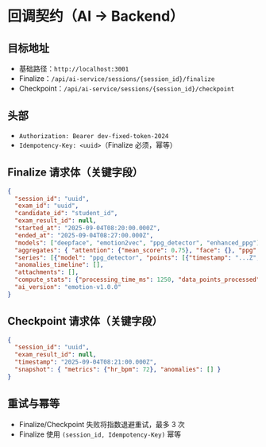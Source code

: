 # 回调契约（AI → Backend）

## 目标地址
- 基础路径：`http://localhost:3001`
- Finalize：`/api/ai-service/sessions/{session_id}/finalize`
- Checkpoint：`/api/ai-service/sessions/{session_id}/checkpoint`

## 头部
- `Authorization: Bearer dev-fixed-token-2024`
- `Idempotency-Key: <uuid>`（Finalize 必须，幂等）

## Finalize 请求体（关键字段）
```json
{
  "session_id": "uuid",
  "exam_id": "uuid",
  "candidate_id": "student_id",
  "exam_result_id": null,
  "started_at": "2025-09-04T08:20:00.000Z",
  "ended_at": "2025-09-04T08:27:00.000Z",
  "models": ["deepface", "emotion2vec", "ppg_detector", "enhanced_ppg"],
  "aggregates": { "attention": {"mean_score": 0.75}, "face": {}, "ppg": {}, "audio": {} },
  "series": [{"model": "ppg_detector", "points": [{"timestamp": "...Z", "metrics": {"hr_bpm": 72, "confidence": 0.85}}]}],
  "anomalies_timeline": [],
  "attachments": [],
  "compute_stats": {"processing_time_ms": 1250, "data_points_processed": 1800},
  "ai_version": "emotion-v1.0.0"
}
```

## Checkpoint 请求体（关键字段）
```json
{
  "session_id": "uuid",
  "exam_result_id": null,
  "timestamp": "2025-09-04T08:21:00.000Z",
  "snapshot": { "metrics": {"hr_bpm": 72}, "anomalies": [] }
}
```

## 重试与幂等
- Finalize/Checkpoint 失败将指数退避重试，最多 3 次
- Finalize 使用 `(session_id, Idempotency-Key)` 幂等

